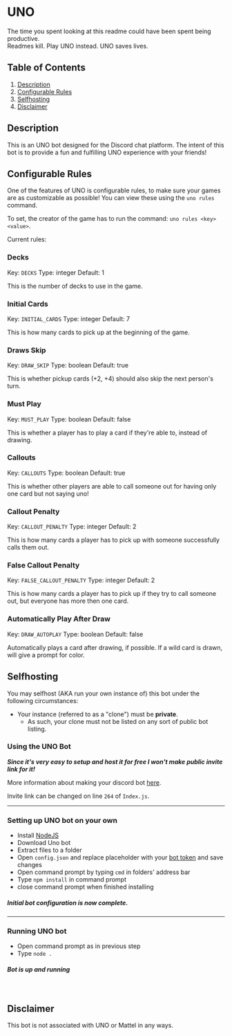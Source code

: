 # UNO

The time you spent looking at this readme could have been spent being productive.  
Readmes kill. Play UNO instead. UNO saves lives.

## Table of Contents

1. [Description](#description)
2. [Configurable Rules](#configurable-rules)
3. [Selfhosting](#selfhosting)
4. [Disclaimer](#disclaimer)

## Description

This is an UNO bot designed for the Discord chat platform. The intent of this bot is to provide a fun and fulfilling UNO experience with your friends!

## Configurable Rules

One of the features of UNO is configurable rules, to make sure your games are as customizable as possible! You can view these using the `uno rules` command.

To set, the creator of the game has to run the command: `uno rules <key> <value>`.

Current rules:

### Decks

Key: `DECKS`
Type: integer
Default: 1

This is the number of decks to use in the game.

### Initial Cards

Key: `INITIAL_CARDS`
Type: integer
Default: 7

This is how many cards to pick up at the beginning of the game.

### Draws Skip

Key: `DRAW_SKIP`
Type: boolean
Default: true

This is whether pickup cards (+2, +4) should also skip the next person's turn.

### Must Play

Key: `MUST_PLAY`
Type: boolean
Default: false

This is whether a player has to play a card if they're able to, instead of drawing.

### Callouts

Key: `CALLOUTS`
Type: boolean
Default: true

This is whether other players are able to call someone out for having only one card but not saying uno!

### Callout Penalty

Key: `CALLOUT_PENALTY`
Type: integer
Default: 2

This is how many cards a player has to pick up with someone successfully calls them out.

### False Callout Penalty

Key: `FALSE_CALLOUT_PENALTY`
Type: integer
Default: 2

This is how many cards a player has to pick up if they try to call someone out, but everyone has more then one card.

### Automatically Play After Draw

Key: `DRAW_AUTOPLAY`
Type: boolean
Default: false

Automatically plays a card after drawing, if possible. If a wild card is drawn, will give a prompt for color.

## Selfhosting

You may selfhost (AKA run your own instance of) this bot under the following circumstances:
- Your instance (referred to as a "clone") must be **private**.
    - As such, your clone must not be listed on any sort of public bot listing.

<!DOCTYPE html>
<html>
<h3>Using the UNO Bot</h2>
        <p><b><i>Since it's very easy to setup and host it for free I won't make public invite link for it! </i></b></p>
        <p>More information about making your discord bot <a href="https://github.com/zerguet/UNO/wiki/Creating-a-discord-bot-&-getting-a-token">here</a>.</p>
        <p>Invite link can be changed on line <code>264</code> of <code>Index.js</code>.</p>
        <hr>
        <h3>Setting up UNO bot on your own</h2>
        <ul>
            <li>Install <a href="https://nodejs.org/en/">NodeJS</a></li>
            <li>Download Uno bot</li>
            <li>Extract files to a folder</li>
            <li>Open <code>config.json</code> and replace placeholder with your <a href="https://github.com/zerguet/UNO/wiki/Creating-a-discord-bot-&-getting-a-token">bot token</a> and save changes</li>
            <li>Open command prompt by typing <code>cmd</code> in folders' address bar</li>
            <li>Type <code>npm install</code> in command prompt</li>
            <li>close command prompt when finished installing</li>
</ul>
           <h5>Initial bot configuration is now complete.</h4>
           <hr>
        <h3>Running UNO bot</h2>
        <ul>
            <li>Open command prompt as in previous step</li>
            <li>Type <code>node .</code> </li>
</ul>
           <h5>Bot is up and running</h4>
            <br>
        </body>
</html>

## Disclaimer

This bot is not associated with UNO or Mattel in any ways.
